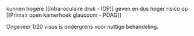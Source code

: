 kunnen hogere [[Intra-oculaire druk - IOP]] geven en dus hoger risico op [[Primair open kamerhoek glaucoom - POAG]]

Ongeveer 1/20 visus is ondergrens voor nuttige behandeling. 